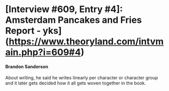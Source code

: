 # [Interview #609, Entry #4]: Amsterdam Pancakes and Fries Report - yks](https://www.theoryland.com/intvmain.php?i=609#4)

#### Brandon Sanderson

About writing, he said he writes linearly per character or character group and it later gets decided how it all gets woven together in the book.

